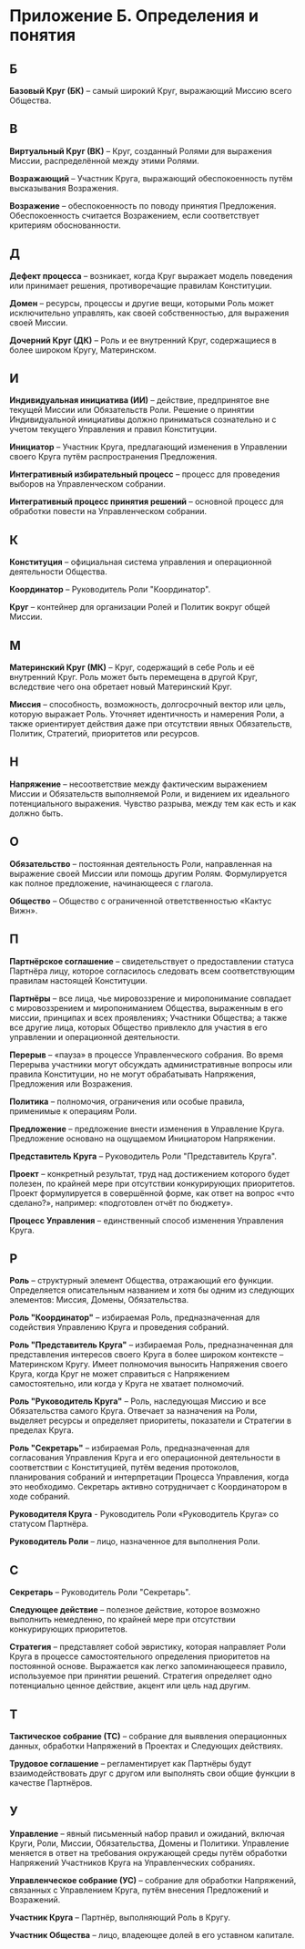 # Приложение Б. Определения и понятия

## Б

**Базовый Круг (БК)** – самый широкий Круг, выражающий Миссию всего Общества.


## В

**Виртуальный Круг (ВК)** – Круг, созданный Ролями для выражения Миссии, распределённой между этими Ролями.

**Возражающий** – Участник Круга, выражающий обеспокоенность путём высказывания Возражения.

**Возражение** – обеспокоенность по поводу принятия Предложения. Обеспокоенность считается Возражением, если соответствует критериям обоснованности.


## Д

**Дефект процесса** – возникает, когда Круг выражает модель поведения или принимает решения, противоречащие правилам Конституции.

**Домен** – ресурсы, процессы и другие вещи, которыми Роль может исключительно управлять, как своей собственностью, для выражения своей Миссии.

**Дочерний Круг (ДК)** – Роль и ее внутренний Круг, содержащиеся в более широком Кругу, Материнском.


## И

**Индивидуальная инициатива (ИИ)** – действие, предпринятое вне текущей Миссии или Обязательств Роли. Решение о принятии Индивидуальной инициативы должно приниматься сознательно и с учетом текущего Управления и правил Конституции.

**Инициатор** – Участник Круга, предлагающий изменения в Управлении своего Круга путём распространения Предложения.

**Интегративный избирательный процесс** – процесс для проведения выборов на Управленческом собрании.

**Интегративный процесс принятия решений** – основной процесс для обработки повести на Управленческом собрании.


## К

**Конституция** – официальная система управления и операционной деятельности Общества.

**Координатор** – Руководитель Роли "Координатор".

**Круг** – контейнер для организации Ролей и Политик вокруг общей Миссии.


## М

**Материнский Круг (МК)** – Круг, содержащий в себе Роль и её внутренний Круг. Роль может быть перемещена в другой Круг, вследствие чего она обретает новый Материнский Круг.

**Миссия** – способность, возможность, долгосрочный вектор или цель, которую выражает Роль. Уточняет идентичность и намерения Роли, а также ориентирует действия даже при отсутствии явных Обязательств, Политик, Стратегий, приоритетов или ресурсов.


## Н

**Напряжение** – несоответствие между фактическим выражением Миссии и Обязательств выполняемой Роли, и видением их идеального потенциального выражения. Чувство разрыва, между тем как есть и как должно быть.


## О

**Обязательство** – постоянная деятельность Роли, направленная на выражение своей Миссии или помощь другим Ролям. Формулируется как полное предложение, начинающееся с глагола.

**Общество** – Общество с ограниченной ответственностью «Кактус Вижн».


## П

**Партнёрское соглашение** – свидетельствует о предоставлении статуса Партнёра лицу, которое согласилось следовать всем соответствующим правилам настоящей Конституции.

**Партнёры** – все лица, чье мировоззрение и миропонимание совпадает с мировоззрением и миропониманием Общества, выраженным в его миссии, принципах и всех проявлениях; Участники Общества; а также все другие лица, которых Общество привлекло для участия в его управлении и операционной деятельности.

**Перерыв** – «пауза» в процессе Управленческого собрания. Во время Перерыва участники могут обсуждать административные вопросы или правила Конституции, но не могут обрабатывать Напряжения, Предложения или Возражения.

**Политика** – полномочия, ограничения или особые правила, применимые к операциям Роли.

**Предложение** – предложение внести изменения в Управление Круга. Предложение основано на ощущаемом Инициатором Напряжении.

**Представитель Круга** – Руководитель Роли "Представитель Круга".

**Проект** – конкретный результат, труд над достижением которого будет полезен, по крайней мере при отсутствии конкурирующих приоритетов. Проект формулируется в совершённой форме, как ответ на вопрос «что сделано?», например: «подготовлен отчёт по бюджету».

**Процесс Управления** – единственный способ изменения Управления Круга.


## Р

**Роль** – структурный элемент Общества, отражающий его функции. Определяется описательным названием и хотя бы одним из следующих элементов: Миссия, Домены, Обязательства.

**Роль "Координатор"** – избираемая Роль, предназначенная для содействия Управлению Круга и проведения собраний.

**Роль "Представитель Круга"** – избираемая Роль, предназначенная для представления интересов своего Круга в более широком контексте – Материнском Кругу. Имеет полномочия выносить Напряжения своего Круга, когда Круг не может справиться с Напряжением самостоятельно, или когда у Круга не хватает полномочий.

**Роль "Руководитель Круга"** – Роль, наследующая Миссию и все Обязательства самого Круга. Отвечает за назначения на Роли, выделяет ресурсы и определяет приоритеты, показатели и Стратегии в пределах Круга.

**Роль "Секретарь"** – избираемая Роль, предназначенная для согласования Управления Круга и его операционной деятельности в соответствии с Конституцией, путём ведения протоколов, планирования собраний и интерпретации Процесса Управления, когда это необходимо. Секретарь активно сотрудничает с Координатором в ходе собраний.

**Руководителя Круга** - Руководитель Роли «Руководитель Круга» со статусом Партнёра.

**Руководитель Роли** – лицо, назначенное для выполнения Роли.


## С

**Секретарь** – Руководитель Роли "Секретарь".

**Следующее действие** – полезное действие, которое возможно выполнить немедленно, по крайней мере при отсутствии конкурирующих приоритетов.

**Стратегия** – представляет собой эвристику, которая направляет Роли Круга в процессе самостоятельного определения приоритетов на постоянной основе. Выражается как легко запоминающееся правило, используемое при принятии решений. Стратегия определяет одно потенциально ценное действие, акцент или цель над другим.


## Т

**Тактическое собрание (ТС)** – собрание для выявления операционных данных, обработки Напряжений в Проектах и Следующих действиях.

**Трудовое соглашение** – регламентирует как Партнёры будут взаимодействовать друг с другом или выполнять свои общие функции в качестве Партнёров.


## У

**Управление** – явный письменный набор правил и ожиданий, включая Круги, Роли, Миссии, Обязательства, Домены и Политики. Управление меняется в ответ на требования окружающей среды путём обработки Напряжений Участников Круга на Управленческих собраниях.

**Управленческое собрание (УС)** – собрание для обработки Напряжений, связанных с Управлением Круга, путём внесения Предложений и Возражений.

**Участник Круга** – Партнёр, выполняющий Роль в Кругу.

**Участник Общества** – лицо, владеющее долей в его уставном капитале.
